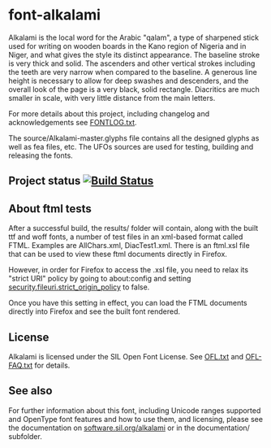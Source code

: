 # font-alkalami

Alkalami is the local word for the Arabic "qalam", a type of sharpened stick used for writing on wooden boards in the Kano region of Nigeria and in Niger, and what gives the style its distinct appearance. The baseline stroke is very thick and solid. The ascenders and other vertical strokes including the teeth are very narrow when compared to the baseline. A generous line height is necessary to allow for deep swashes and descenders, and the overall look of the page is a very black, solid rectangle. Diacritics are much smaller in scale, with very little distance from the main letters.

For more details about this project, including changelog and acknowledgements see [FONTLOG.txt](FONTLOG.txt).

The source/Alkalami-master.glyphs file contains all the designed glyphs as well as fea files, etc.
The UFOs sources are used for testing, building and releasing the fonts.

## Project status [![Build Status](http://build.palaso.org/app/rest/builds/buildType:Fonts_Alkalami/statusIcon)](http://build.palaso.org/viewType.html?buildTypeId=Fonts_Alkalami&guest=1)

## About ftml tests

After a successful build, the results/ folder will contain, along with the built ttf and woff fonts, a number of
test files in an xml-based format called FTML. Examples are AllChars.xml, DiacTest1.xml. 
There is an ftml.xsl file that can be used to view these ftml documents directly in Firefox. 

However, in order for Firefox to access the .xsl file, you need to relax its "strict URI" policy by going to about:config and
setting [security.fileuri.strict_origin_policy](http://kb.mozillazine.org/Security.fileuri.strict_origin_policy) to false.

Once you have this setting in effect, you can load the FTML documents directly into Firefox and see the built font rendered.

## License

Alkalami is licensed under the SIL Open Font License. See [OFL.txt](OFL.txt) and [OFL-FAQ.txt](OFL-FAQ.txt) for details.

## See also

For further information about this font, including Unicode ranges supported and OpenType font features and how to use them, and licensing, please see the documentation on [software.sil.org/alkalami](http://software.sil.org/alkalami/) or in the documentation/ subfolder.

